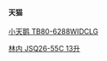 #### 天猫

[小天鹅 TB80-6288WIDCLG](https://detail.tmall.com/item.htm?spm=a1z10.4-b-s.w4004-16790321930.1.78c089bfgJ0nZ3&abtest=_AB-LR130-PR130&pvid=de50365d-7913-4d05-b4e6-9261729893b3&pos=1&abbucket=_AB-M130_B10&acm=03131.1003.1.702582&id=538971955392&scm=1007.12940.25805.100200300000000&skuId=3221950588223)

[林内 JSQ26-55C 13升](https://detail.tmall.com/item.htm?id=38894206986&_u=t2dmg8j26111&sku_properties=10208271:7191691)